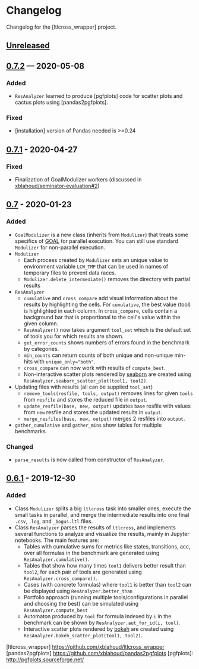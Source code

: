 # Changelog
Changelog for the [ltlcross_wrapper] project.

## [Unreleased]

## [0.7.2] — 2020-05-08
### Added
 * `ResAnalyzer` learned to produce [pgfplots] code for scatter plots and cactus
   plots using [pandas2pgfplots].

### Fixed
 * \[installation\] version of Pandas needed is >=0.24

## [0.7.1] - 2020-04-27
### Fixed
 * Finalization of GoalModulizer workers (discussed in [xblahoud/seminator-evaluation#2](xblahoud/seminator-evaluation#2))

## [0.7] - 2020-01-23
### Added
 * `GoalModulizer` is a new class (inherits from `Modulizer`) that treats some specifics
   of [GOAL](http://goal.im.ntu.edu.tw) for parallel execution. You can still use standard
   `Modulizer` for non-parallel execution.
 * `Modulizer`
    - Each process created by `Modulizer` sets an unique value to environment variable
        `LCW_TMP` that can be used in names of temporary files to prevent data races.
    - `Modulizer.delete_intermediate()` removes the directory with partial results
 * `ResAnalyzer`
    - `cumulative` and `cross_compare` add visual information about the results by
        highlighting the cells. For `cumulative`, the best value (tool) is highlighted
        in each column. In `cross_compare`, cells contain a background bar that is
        proportional to the cell's value within the given column.
    - `ResAnalyzer()` now takes argument `tool_set` which is the default set of tools you
        for which results are shown.
    - `get_error_counts` shows numbers of errors found in the benchmark by categories.
    - `min_counts` can return counts of both unique and non-unique min-hits with `unique_only="both"`.
    - `cross_compare` can now work with results of `compute_best`.
    - Non-interactive scatter plots rendered by [seaborn](https://seaborn.pydata.org) are
       created using `ResAnalyzer.seaborn_scatter_plot(tool1, tool2)`.
 * Updating files with results (all can be supplied `tool_set`)
    - `remove_tools(resfile, tools, output)` removes lines for given `tools` from `resfile`
        and stores the reduced file in `output`.
    - `update_resfile(base, new, output)` updates `base` resfile with values from `new`
        resfile and stores the updated results in `output`.
    - `merge_resfiles(base, new, output)` merges 2 resfiles into `output`.
 * `gather_cumulative` and `gather_mins` show tables for multiple benchmarks.

### Changed
 - `parse_results` is now called from constructor of `ResAnalyzer`.

## [0.6.1] - 2019-12-30
### Added
 - Class `Modulizer` splits a big `ltlcross` task into smaller ones, execute the small
    tasks in parallel, and merge the intermediate results into one final `.csv`, `.log`,
    and `_bogus.ltl` files.
 - Class `ResAnalyzer` parses the results of `ltlcross`, and implements several functions
    to analyze and visualize the results, mainly in Jupyter notebooks. 
    The main features are:
    * Tables with cumulative sums for metrics like states, transitions, acc, over all
        formulas in the benchmark are generated using `ResAnalyzer.cumulative()`.
    * Tables that show how many times `tool1` delivers better result than `tool2`, for
        each pair of tools are generated using `ResAnalyzer.cross_compare()`.
    * Cases (with concrete formulas) where `tool1` is better than `tool2` can be 
        displayed using `ResAnalyzer.better_than`
    * Portfolio approach (running multiple tools/configurations in parallel and choosing
        the best) can be simulated using `ResAnalyzer.compute_best`
    * Automaton produced by `tool` for formula indexed by `i` in the benchmark can be
        shown by `ResAnalyzer.aut_for_id(i, tool)`.
    * Interactive scatter plots rendered by [bokeh](https://bokeh.org/) are created using
        `ResAnalyzer.bokeh_scatter_plot(tool1, tool2)`.

[Unreleased]: https://github.com/xblahoud/ltlcross_wrapper/compare/v0.7.2...HEAD
[0.7.2]: https://github.com/xblahoud/ltlcross_wrapper/compare/v0.7.1...v0.7.2
[0.7.1]: https://github.com/xblahoud/ltlcross_wrapper/compare/v0.7...v0.7.1
[0.7]: https://github.com/xblahoud/ltlcross_wrapper/compare/v0.6.1...v0.7
[0.6.1]: https://github.com/xblahoud/ltlcross_wrapper/tree/v0.6.1

[ltlcross_wrapper] https://github.com/xblahoud/ltlcross_wrapper
[pandas2pgfplots] https://github.com/xblahoud/pandas2pgfplots
[pgfplots]: http://pgfplots.sourceforge.net/

